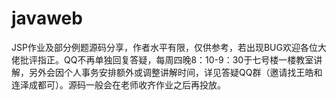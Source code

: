 # javaweb
JSP作业及部分例题源码分享，作者水平有限，仅供参考，若出现BUG欢迎各位大佬批评指正。QQ不再单独回复答疑，每周四晚8：10-9：30于七号楼一楼教室讲解，另外会因个人事务安排额外或调整讲解时间，详见答疑QQ群（邀请找王皓和连泽成都可）。源码一般会在老师收齐作业之后再投放。
